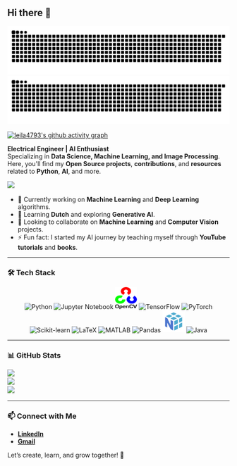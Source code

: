## Hi there 👋

![Snake Animation](https://github.com/leila4793/leila4793/blob/output/github-contribution-grid-snake.svg#gh-light-mode-only)
![Snake Animation](https://github.com/leila4793/leila4793/blob/output/github-contribution-grid-snake-dark.svg#gh-dark-mode-only)

[![leila4793's github activity graph](https://github-readme-activity-graph.vercel.app/graph?username=leila4793&theme=dracula)](https://github.com/leila4793/github-readme-activity-graph)

**Electrical Engineer | AI Enthusiast**  
Specializing in **Data Science, Machine Learning, and Image Processing**.  
Here, you'll find my **Open Source projects**, **contributions**, and **resources** related to **Python**, **AI**, and more.

![](https://komarev.com/ghpvc/?username=leila4793&style=for-the-badge&color=blueviolet) 

- 🔭 Currently working on **Machine Learning** and **Deep Learning** algorithms.
- 🌱 Learning **Dutch** and exploring **Generative AI**.
- 👯 Looking to collaborate on **Machine Learning** and **Computer Vision** projects.
- ⚡ Fun fact: I started my AI journey by teaching myself through **YouTube tutorials** and **books**.

---

### 🛠️ **Tech Stack**  
<div align="center">
  <img src="https://img.icons8.com/color/48/000000/python--v1.png" alt="Python" title="Python" width="50" height="50"/>
  <img src="https://cdn.jsdelivr.net/gh/devicons/devicon/icons/jupyter/jupyter-original.svg" alt="Jupyter Notebook" title="Jupyter Notebook" width="50" height="50"/>
  <img src="https://raw.githubusercontent.com/github/explore/main/topics/opencv/opencv.png" alt="OpenCV" title="OpenCV" width="50" height="50"/>
  <img src="https://cdn.jsdelivr.net/gh/devicons/devicon/icons/tensorflow/tensorflow-original.svg" alt="TensorFlow" title="TensorFlow" width="50" height="50"/>
  <img src="https://cdn.jsdelivr.net/gh/devicons/devicon/icons/pytorch/pytorch-original.svg" alt="PyTorch" title="PyTorch" width="50" height="50"/>
  <img src="https://upload.wikimedia.org/wikipedia/commons/0/05/Scikit_learn_logo_small.svg" alt="Scikit-learn" title="Scikit-learn" width="50" height="50"/>
  <img src="https://upload.wikimedia.org/wikipedia/commons/9/92/LaTeX_logo.svg" alt="LaTeX" title="LaTeX" width="50" height="50"/>
  <img src="https://upload.wikimedia.org/wikipedia/commons/2/21/Matlab_Logo.png" alt="MATLAB" title="MATLAB" width="50" height="50"/>
  <img src="https://cdn.jsdelivr.net/gh/devicons/devicon/icons/pandas/pandas-original.svg" alt="Pandas" title="Pandas" width="50" height="50"/>
  <img src="https://raw.githubusercontent.com/github/explore/main/topics/numpy/numpy.png" alt="NumPy" title="NumPy" width="50" height="50"/>
  <img src="https://cdn.jsdelivr.net/gh/devicons/devicon/icons/java/java-original.svg" alt="Java" title="Java" width="50" height="50"/>
</div>

---

### 📊 **GitHub Stats**
![](https://github-readme-stats.vercel.app/api?username=leila4793&theme=dark&hide_border=false&include_all_commits=true&count_private=true)<br/>
![](https://github-readme-streak-stats.herokuapp.com/?user=leila4793&theme=dark&hide_border=false)<br/>
![](https://github-readme-stats.vercel.app/api/top-langs/?username=leila4793&theme=dark&hide_border=false&include_all_commits=true&count_private=true&layout=compact)

---

### 📫 **Connect with Me**
- **[LinkedIn](https://www.linkedin.com/in/leila-akbari-652911124/)**
- **[Gmail](leilaa.akbari@gmail.com)**

Let’s create, learn, and grow together! 🚀

<!--
**leila4793/leila4793** is a ✨ _special_ ✨ repository because its `README.md` (this file) appears on your GitHub profile. 

